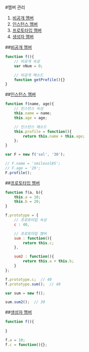 #멤버 관리

1. [비공개 멤버](#private)  
1. [인스턴스 멤버](#instance)  
1. [프로토타입 멤버](#prototype)  
1. [생성자 멤버](#constructor)  

##<a href="#" name="private">비공개 멤버</a>
		
```javascript
function f(){
	// 비공개 속성
	var nNum = 0;

	// 비공개 메소드
	function getProfile(){}
}
```

##<a href="#" name="instance">인스턴스 멤버</a>
		
```javascript
function f(name, age){
	// 인스턴스 속성
	this.name = name;
	this.age = age;

	// 인스턴스 메소드
	this.profile = function(){
		return this.name + this.age;
	};
}

var F = new f('sol', '30');

// F.name = 'smilesol85';
// F.age = '29';
F.profile();
```

##<a href="#" name="prototype">프로토타입 멤버</a>
		
```javascript
function f(a, b){
	this.a = 10;
	this.b = 20;
}

f.prototype = {
	// 프로토타입 속성
	c : 40,

	// 프로토타입 멤버
	sum : function(){
		return this.c;
	},

	sum2 : function(){
		return this.a + this.b;
	}
};

f.prototype.c;  // 40
f.prototype.sum();  // 40

var sum = new f();

sum.sum2();  // 30
```

##<a href="#" name="constructor">생성자 멤버</a>
		
```javascript
function f(){
		
}

f.a = 10;
f.c = function(){};
```